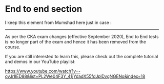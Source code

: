 # End to end section

I keep this element from Mumshad here just in case :

---

As per the CKA exam changes (effective September 2020), End to End tests is no longer part of the exam and hence it has been removed from the course.


If you are still interested to learn this, please check out the complete tutorial and demos in our YouTube playlist:

https://www.youtube.com/watch?v=-ovJrIIED88&list=PL2We04F3Y_41jYdadX55fdJplDvgNGENo&index=18
